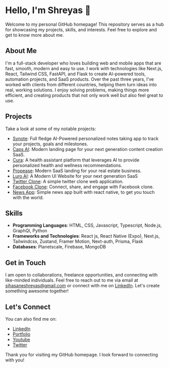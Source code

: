 <!--
**Shreyas-29/Shreyas-29** is a ✨ _special_ ✨ repository because its `README.md` (this file) appears on your GitHub profile.

Here are some ideas to get you started:

- 🔭 I’m currently working on ...
- 🌱 I’m currently learning ...
- 👯 I’m looking to collaborate on ...
- 🤔 I’m looking for help with ...
- 💬 Ask me about ...
- 📫 How to reach me: ...
- 😄 Pronouns: ...
- ⚡ Fun fact: ...
-->

# Hello, I'm Shreyas 👋

Welcome to my personal GitHub homepage! This repository serves as a hub for showcasing my projects, skills, and interests. Feel free to explore and get to know more about me.

## About Me

I'm a full-stack developer who loves building web and mobile apps that are fast, smooth, modern and easy to use. I work with technologies like Next.js, React, Tailwind CSS, FastAPI, and Flask to create AI-powered tools, automation projects, and SaaS products. Over the past three years, I’ve worked with clients from different countries, helping them turn ideas into real, working solutions. I enjoy solving problems, making things more efficient, and creating products that not only work well but also feel great to use.

## Projects

Take a look at some of my notable projects:

- [Synote](https://synote-ai-app.vercel.app/): Full fledge AI-Powered personalized notes taking app to track your projects, goals and milestones.
- [Caps AI](https://caps-ai.vercel.app/): Modern landing page for your next generation content creation SaaS.
- [Cura](https://cura-ai.vercel.app/): A health assistant platform that leverages AI to provide personalized health and wellness recommendations.
- [Propease](https://propease-app.vercel.app/): Modern SaaS landing for your real estate business.
- [Luro AI](https://luro-ai.vercel.app/): A Modern UI Website for your next generation SaaS
- [Twitter Clone](https://twitter-shreyas.vercel.app): A simple twitter clone web application.
- [Facebook Clone](https://facebook-clone-shreyas.vercel.app): Connect, share, and engage with Facebook clone.
- [News App](https://expo.dev//accounts/shreyas29/projects/scoop/builds/e455d2af-6fbe-4158-8c61-196907aac952): Simple news app built with react native, to get you touch with the world.

## Skills

- **Programming Languages**: HTML, CSS, Javascript, Typescript, Node.js, GraphQl, Python
- **Frameworks and Technologies**: React js, React Native (Expo), Next.js, Tailwindcss, Zustand, Framer Motion, Next-auth, Prisma, Flask
- **Databases**: Planetscale, Firebase, MongoDB

## Get in Touch

I am open to collaborations, freelance opportunities, and connecting with like-minded individuals. Feel free to reach out to me via email at sihasaneshreyas@gmail.com or connect with me on [LinkedIn](https://www.linkedin.com/in/shreyas-sihasane-441b95238). Let's create something awesome together!

## Let's Connect

You can also find me on:

- [LinkedIn](https://www.linkedin.com/in/shreyas-sihasane-441b95238)
- [Portfolio](https://shreyas-sihasane.vercel.app)
- [Youtube](https://youtube.com/@webtech29?si=owFYFztQEc7fIfLG)
- [Twitter](https://x.com/shreyassihasane?t=XYdh_WHCvZVShWqmuYS_ww&s=09)

Thank you for visiting my GitHub homepage. I look forward to connecting with you!

